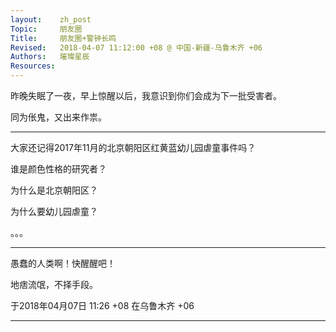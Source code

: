 ```yaml
---
layout:    zh_post
Topic:     朋友圈
Title:     朋友圈+警钟长鸣
Revised:   2018-04-07 11:12:00 +08 @ 中国-新疆-乌鲁木齐 +06
Authors:   璀璨星辰
Resources:
---
```


昨晚失眠了一夜，早上惊醒以后，我意识到你们会成为下一批受害者。

同为伥鬼，又出来作祟。

--------------------------------------------------------------------------------

大家还记得2017年11月的北京朝阳区红黄蓝幼儿园虐童事件吗？

谁是颜色性格的研究者？

为什么是北京朝阳区？

为什么要幼儿园虐童？

。。。

--------------------------------------------------------------------------------

愚蠢的人类啊！快醒醒吧！

地痞流氓，不择手段。

于2018年04月07日 11:26 +08 在乌鲁木齐 +06

--------------------------------------------------------------------------------